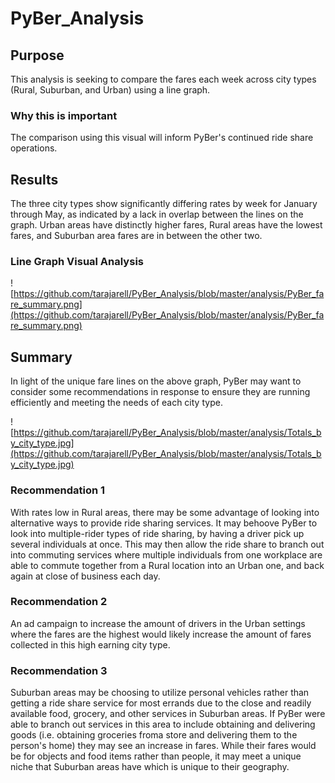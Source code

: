 # PyBer_Analysis

## Purpose

This analysis is seeking to compare the fares each week across city types (Rural, Suburban, and Urban) using a line graph. 
### Why this is important
The comparison using this visual will inform PyBer's continued ride share operations.

## Results

The three city types show significantly differing rates by week for January through May, as indicated by a lack in overlap between the lines on the graph. Urban areas have distinctly higher fares, Rural areas have the lowest fares, and Suburban area fares are in between the other two.

### Line Graph Visual Analysis

![https://github.com/tarajarell/PyBer_Analysis/blob/master/analysis/PyBer_fare_summary.png](https://github.com/tarajarell/PyBer_Analysis/blob/master/analysis/PyBer_fare_summary.png)

## Summary

In light of the unique fare lines on the above graph, PyBer may want to consider some recommendations in response to ensure they are running efficiently and meeting the needs of each city type.

![https://github.com/tarajarell/PyBer_Analysis/blob/master/analysis/Totals_by_city_type.jpg](https://github.com/tarajarell/PyBer_Analysis/blob/master/analysis/Totals_by_city_type.jpg)

### Recommendation 1

With rates low in Rural areas, there may be some advantage of looking into alternative ways to provide ride sharing services. It may behoove PyBer to look into multiple-rider types of ride sharing, by having a driver pick up several individuals at once. This may then allow the ride share to branch out into commuting services where multiple individuals from one workplace are able to commute together from a Rural location into an Urban one, and back again at close of business each day.

### Recommendation 2

An ad campaign to increase the amount of drivers in the Urban settings where the fares are the highest would likely increase the amount of fares collected in this high earning city type. 

### Recommendation 3

Suburban areas may be choosing to utilize personal vehicles rather than getting a ride share service for most errands due to the close and readily available food, grocery, and other services in Suburban areas. If PyBer were able to branch out services in this area to include obtaining and delivering goods (i.e. obtaining groceries froma store and delivering them to the person's home) they may see an increase in fares. While their fares would be for objects and food items rather than people, it may meet a unique niche that Suburban areas have which is unique to their geography.

